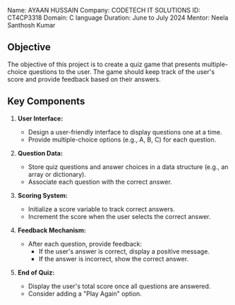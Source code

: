 Name: AYAAN HUSSAIN
Company: CODETECH IT SOLUTIONS
ID: CT4CP3318
Domain: C language
Duration: June to July 2024
Mentor: Neela Santhosh Kumar


## Objective
The objective of this project is to create a quiz game that presents multiple-choice questions to the user. The game should keep track of the user's score and provide feedback based on their answers.

## Key Components
1. **User Interface:**
   - Design a user-friendly interface to display questions one at a time.
   - Provide multiple-choice options (e.g., A, B, C) for each question.

2. **Question Data:**
   - Store quiz questions and answer choices in a data structure (e.g., an array or dictionary).
   - Associate each question with the correct answer.

3. **Scoring System:**
   - Initialize a score variable to track correct answers.
   - Increment the score when the user selects the correct answer.

4. **Feedback Mechanism:**
   - After each question, provide feedback:
     - If the user's answer is correct, display a positive message.
     - If the answer is incorrect, show the correct answer.

5. **End of Quiz:**
   - Display the user's total score once all questions are answered.
   - Consider adding a "Play Again" option.
